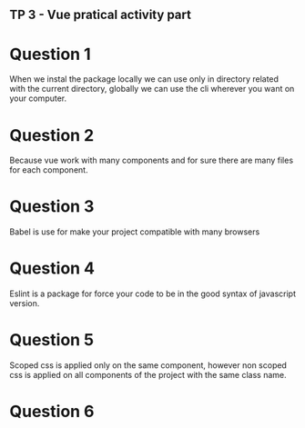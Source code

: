 ## TP 3 - Vue pratical activity part

# Question 1

When we instal the package locally we can use only in directory related with the current directory, globally we can use the cli wherever you want on your computer.

# Question 2

Because vue work with many components and for sure there are many files for each component.

# Question 3

Babel is use for make your project compatible with many browsers 

# Question 4 

Eslint is a package for force your code to be in the good syntax of javascript version.

# Question 5 

Scoped css is applied only on the same component, however non scoped css is applied on all components of the project with the same class name.

# Question 6

